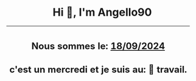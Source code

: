 <h1 align='center'>Hi 👋, I'm Angello90</h1>
<div align='center'>

|<h2 align='center'>Nous sommes le: <u>18/09/2024</u></h2><h2 align='center'>c'est un mercredi et je suis au: 🏢 travail.</h2>|
|---
</div>